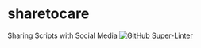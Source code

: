 # sharetocare
Sharing Scripts with Social Media
[![GitHub Super-Linter](https://github.com/mdf-ido/sharetocare/workflows/Lint%20Code%20Base/badge.svg)](https://github.com/marketplace/actions/super-linter)